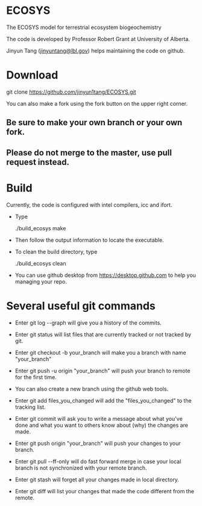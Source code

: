 # ECOSYS
The ECOSYS model for terrestrial ecosystem biogeochemistry

The code is developed by Professor Robert Grant at University of Alberta.

Jinyun Tang (jinyuntang@lbl.gov) helps maintaining the code on github.


# Download

git clone https://github.com/jinyun1tang/ECOSYS.git

You can also make a fork using the fork button on the upper right corner.

## Be sure to make your own branch or your own fork.
## Please do not merge to the master, use pull request instead.

# Build

Currently, the code is configured with intel compilers, icc and ifort.

* Type

  ./build_ecosys make

* Then follow the output information to locate the executable.

* To clean the build directory, type

  ./build_ecosys clean
* You can use github desktop from https://desktop.github.com to help you
  managing your repo.

# Several useful git commands

* Enter
  git log --graph
will give you a history of the commits.

* Enter
  git status
will list files that are currently tracked or not tracked by git.

* Enter
  git checkout -b your_branch
will make you a branch with name "your_branch"

* Enter
  git push -u origin "your_branch"
will push your branch to remote for the first time.

* You can also create a new branch using the github web tools.

* Enter
  git add files_you_changed
will add the "files_you_changed" to the tracking list.

* Enter
  git commit
will ask you to write a message about what you've done and what you want to others know about (why) the changes are made.

* Enter
  git push origin "your_branch"
will push your changes to your branch.

* Enter
  git pull --ff-only
will do fast forward merge in case your local branch is not synchronized with your remote branch.

* Enter
  git stash
will forget all your changes made in local directory.

* Enter
  git diff
will list your changes that made the code different from the remote.
